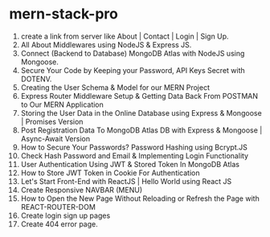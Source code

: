 # mern-stack-pro

1. create a link from server like About | Contact | Login | Sign Up.
2. All About Middlewares using NodeJS & Express JS.
3. Connect (Backend to Database) MongoDB Atlas with NodeJS using Mongoose.
4. Secure Your Code by Keeping your Password, API Keys Secret with DOTENV.
5. Creating the User Schema & Model for our MERN Project
6. Express Router Middleware Setup & Getting Data Back From POSTMAN to Our MERN Application
7. Storing the User Data in the Online Database using Express & Mongoose | Promises Version
8. Post Registration Data To MongoDB Atlas DB with Express & Mongoose | Async-Await Version
9. How to Secure Your Passwords? Password Hashing using Bcrypt.JS
10. Check Hash Password and Email & Implementing Login Functionality
11. User Authentication Using JWT & Stored Token In MongoDB Atlas
12. How to Store JWT Token in Cookie For Authentication
13. Let's Start Front-End with ReactJS | Hello World using React JS
14. Create Responsive NAVBAR (MENU)
15. How to Open the New Page Without Reloading or Refresh the Page with REACT-ROUTER-DOM
16. Create login sign up pages
17. Create 404 error page.
